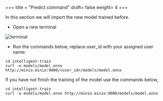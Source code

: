 +++
title = "Predict command"
draft= false
weight= 4
+++

In this section we will import the new model trained before.


- Open a new terminal

![terminal](/images/dev-section/new-terminal-bash.png)

- Run the commands below, replace user_id with your assigned user name: 

```
cd intelligent-train
curl -o models/model.onnx http://minio.minio:9000/<user_id>/models/model.onnx
```
If you have not finish the training of the model use the commands below,

```
cd intelligent-train
curl -o models/model.onnx http://minio.minio:9000/models/model.onnx
```